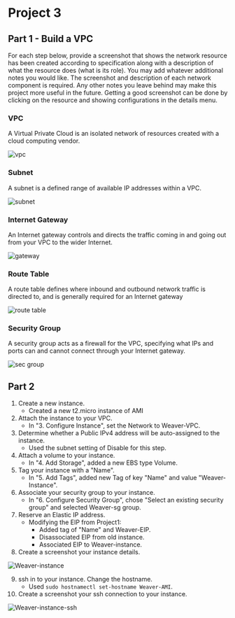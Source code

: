 # Project 3

## Part 1 - Build a VPC

For each step below, provide a screenshot that shows the network resource has been created according to specification along with a description of what the resource does (what is its role). You may add whatever additional notes you would like. The screenshot and description of each network component is required. Any other notes you leave behind may make this project more useful in the future. Getting a good screenshot can be done by clicking on the resource and showing configurations in the details menu.

### VPC

A Virtual Private Cloud is an isolated network of resources created with a cloud computing vendor.

![vpc](img/01-vpc.png)

### Subnet

A subnet is a defined range of available IP addresses within a VPC.

![subnet](img/02-subnet.png)

### Internet Gateway

An Internet gateway controls and directs the traffic coming in and going out from your VPC to the wider Internet.

![gateway](img/03-gateway.png)

### Route Table

A route table defines where inbound and outbound network traffic is directed to, and is generally required for an Internet gateway

![route table](img/04-routetable.png)

### Security Group

A security group acts as a firewall for the VPC, specifying what IPs and ports can and cannot connect through your Internet gateway.

![sec group](img/05-secgroup.png)

## Part 2

1. Create a new instance.
    - Created a new t2.micro instance of AMI
2. Attach the instance to your VPC.
    - In "3. Configure Instance", set the Network to Weaver-VPC.
3. Determine whether a Public IPv4 address will be auto-assigned to the instance.
	- Used the subnet setting of Disable for this step.
4. Attach a volume to your instance.
	- In "4. Add Storage", added a new EBS type Volume.
5. Tag your instance with a "Name".
	- In "5. Add Tags", added new Tag of key "Name" and value "Weaver-Instance".
6. Associate your security group to your instance.
	- In "6. Configure Security Group", chose "Select an existing security group" and selected Weaver-sg group.
7. Reserve an Elastic IP address.
	- Modifying the EIP from Project1:
    	- Added tag of "Name" and Weaver-EIP.
    	- Disassociated EIP from old instance.
    	- Associated EIP to Weaver-instance.
8. Create a screenshot your instance details.

![Weaver-instance](img/06-instance.png)

9. ssh in to your instance. Change the hostname.
	- Used `sudo hostnamectl set-hostname Weaver-AMI`.
10. Create a screenshot your ssh connection to your instance.

![Weaver-instance-ssh](img/07-ssh.png)
